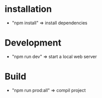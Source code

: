 # installation
- "npm install" => install dependencies

# Development
- "npm run dev" => start a local web server

# Build
- "npm run prod:all" => compil project